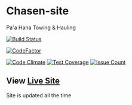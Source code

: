 # Chasen-site
Pa'a Hana Towing & Hauling

[![Build Status](https://travis-ci.org/tbrown0139/Chasen-site.svg?branch=master)](https://travis-ci.org/tbrown0139/Chasen-site)

[![CodeFactor](https://www.codefactor.io/repository/github/tbrown0139/chasen-site/badge)](https://www.codefactor.io/repository/github/tbrown0139/chasen-site)



[![Code Climate](https://codeclimate.com/github/tbrown0139/Chasen-site/badges/gpa.svg)](https://codeclimate.com/github/tbrown0139/Chasen-site)
[![Test Coverage](https://codeclimate.com/github/tbrown0139/Chasen-site/badges/coverage.svg)](https://codeclimate.com/github/tbrown0139/Chasen-site/coverage)
[![Issue Count](https://codeclimate.com/github/tbrown0139/Chasen-site/badges/issue_count.svg)](https://codeclimate.com/github/tbrown0139/Chasen-site)

## View [Live Site](http://tow.trevorbrown.tk/)
Site is updated all the time
